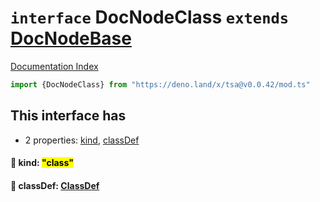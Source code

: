 # `interface` DocNodeClass `extends` [DocNodeBase](../private.interface.DocNodeBase/README.md)

[Documentation Index](../README.md)

```ts
import {DocNodeClass} from "https://deno.land/x/tsa@v0.0.42/mod.ts"
```

## This interface has

- 2 properties:
[kind](#-kind-class),
[classDef](#-classdef-classdef)


#### 📄 kind: <mark>"class"</mark>



#### 📄 classDef: [ClassDef](../interface.ClassDef/README.md)



